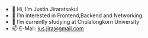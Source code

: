 - 👋 Hi, I’m Justin Jiraratsakul
- 👀 I’m interested in Frontend,Backend and Networking
- 🌱 I’m currently studying at Chulalongkorn University
- 📫 E-Mail: jus.jira@gmail.com
